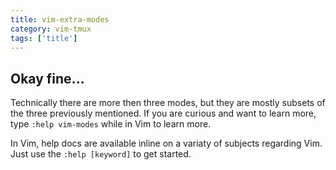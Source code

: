 ```yaml
---
title: vim-extra-modes
category: vim-tmux
tags: ['title']
---
```


Okay fine...
------------
Technically there are more then three modes, but they are mostly subsets of the
three previously mentioned.  If you are curious and want to learn more, type
`:help vim-modes` while in Vim to learn more.


In Vim, help docs are available inline on a variaty of subjects regarding Vim.
Just use the `:help [keyword]` to get started.
